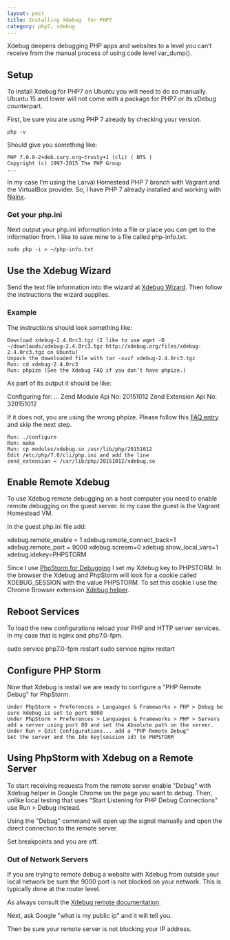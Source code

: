 ```yaml
---
layout: post
title: Installing Xdebug  for PHP7
category: php7, xdebug
---
```


Xdebug deepens debugging PHP apps and websites to a level you can’t receive from the manual process of using code level var_dump().

## Setup

To install Xdebug for PHP7 on Ubuntu you will need to do so manually. Ubuntu 15 and lower will not come with a package for PHP7 or its xDebug counterpart.

First, be sure you are using PHP 7 already by checking your version.

```
php -v
```

Should give you something like:

```
PHP 7.0.0-2+deb.sury.org~trusty+1 (cli) ( NTS )
Copyright (c) 1997-2015 The PHP Group
...
```

In my case I’m using the Larval Homestead PHP 7 branch with Vagrant and the VirtualBox provider. So, I have PHP 7 already installed and working with [Nginx](https://www.nginx.com/).

### Get your php.ini

Next output your php.ini information into a file or place you can get to the information from. I like to save mine to a file called php-info.txt.

```
sudo php -i > ~/php-info.txt
```

## Use the Xdebug Wizard

Send the text file information into the wizard at [Xdebug Wizard](http://xdebug.org/wizard.php). Then follow the instructions the wizard supplies.

### Example

The instructions should look something like:

    Download xdebug-2.4.0rc3.tgz (I like to use wget -O ~/downlaods/xdebug-2.4.0rc3.tgz http://xdebug.org/files/xdebug-2.4.0rc3.tgz on Ubuntu)
    Unpack the downloaded file with tar -xvzf xdebug-2.4.0rc3.tgz
    Run: cd xdebug-2.4.0rc3
    Run: phpize (See the Xdebug FAQ if you don’t have phpize.)

As part of its output it should be like:

Configuring for:
...
Zend Module Api No:      20151012
Zend Extension Api No:   320151012

If it does not, you are using the wrong phpize. Please follow this [FAQ entry](http://xdebug.org/docs/faq#custom-phpize) and skip the next step.

    Run: ./configure
    Run: make
    Run: cp modules/xdebug.so /usr/lib/php/20151012
    Edit /etc/php/7.0/cli/php.ini and add the line
    zend_extension = /usr/lib/php/20151012/xdebug.so

## Enable Remote Xdebug

To use Xdebug remote debugging on a host computer you need to enable remote debugging on the guest server. In my case the guest is the Vagrant Homestead VM.

In the guest php.ini file add:

xdebug.remote_enable = 1
xdebug.remote_connect_back=1
xdebug.remote_port = 9000
xdebug.scream=0
xdebug.show_local_vars=1
xdebug.idekey=PHPSTORM

Since I use [PhpStorm for Debugging](https://www.youtube.com/watch?v=rqDDJfG6ip4) I set my Xdebug key to PHPSTORM. In the browser the Xdebug and PhpStorm will look for a cookie called XDEBUG_SESSION with the value PHPSTORM. To set this cookie I use the Chrome Browser extension [Xdebug helper](https://chrome.google.com/webstore/detail/xdebug-helper/eadndfjplgieldjbigjakmdgkmoaaaoc).

## Reboot Services

To load the new configurations reload your PHP and HTTP server services. In my case that is nginx and php7.0-fpm.

sudo service php7.0-fpm restart
sudo service nginx restart

## Configure PHP Storm

Now that Xdebug is install we are ready to configure a "PHP Remote Debug" for PhpStorm.

    Under PhpStorm > Preferences > Languages & Frameworks > PHP > Debug be sure Xdebug is set to port 9000
    Under PhpStorm > Preferences > Languages & Frameworks > PHP > Servers add a server using port 80 and set the Absolute path on the server.
    Under Run > Edit Configurations... add a "PHP Remote Debug"
    Set the server and the Ide key(session id) to PHPSTORM

## Using PhpStorm with Xdebug on a Remote Server

To start receiving requests from the remote server enable "Debug" with Xdebug helper in Google Chrome on the page you want to debug. Then, unlike local testing that uses "Start Listening for PHP Debug Connections" use Run > Debug instead.

Using the "Debug" command will open up the signal manually and open the direct connection to the remote server.

Set breakpoints and you are off.

### Out of Network Servers

If you are trying to remote debug a website with Xdebug from outside your local network be sure the 9000 port is not blocked on your network. This is typically done at the router level.

As always consult the [Xdebug remote documentation](http://xdebug.org/docs/remote).

Next, ask Google "what is my public ip" and it will tell you.

Then be sure your remote server is not blocking your IP address.
